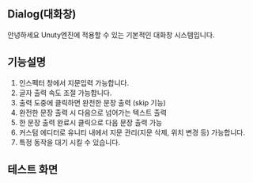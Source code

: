 ## Dialog(대화창)


안녕하세요 Unuty엔진에 적용할 수 있는 기본적인 대화창 시스템입니다.


## 기능설명

1. 인스펙터 창에서 지문입력 가능합니다.
2. 글자 출력 속도 조절 가능합니다.
3. 출력 도중에 클릭하면 완전한 문장 출력 (skip 기능)
4. 완전한 문장 출력 시 다음으로 넘어가는 텍스트 출력
5. 한 문장 출력 완료시 클릭으로 다음 문장 출력 가능
5. 커스텀 에디터로 유니티 내에서 지문 관리(지문 삭제, 위치 변경 등) 가능합니다.
6. 특정 동작을 대기 시킬 수 있습니다.


## 테스트 화면


